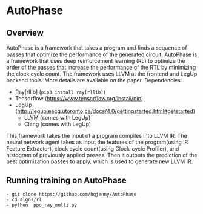 # AutoPhase

## Overview 
AutoPhase is a framework that takes a program and ﬁnds a sequence of passes that optimize the performance of the generated circuit. 
AutoPhase is a framework that uses deep reinforcement learning (RL) to optimize the order of the passes that increase the performance of the RTL by minimizing the clock cycle count. The framework uses LLVM at the frontend and LegUp backend tools. More details are available on the paper. 
Dependencies:
- Ray[rllib] (`pip3 install ray[rllib]`) 
- Tensorflow (https://www.tensorflow.org/install/pip)
- LegUp (http://legup.eecg.utoronto.ca/docs/4.0/gettingstarted.html#getstarted)
  - LLVM (comes with LegUp)
  - Clang (comes with LegUp)

This framework takes the input of a program compiles into LLVM IR. The neural network agent takes as input the features of the program(using IR Feature Extractor), clock cycle count(using Clock-cycle Profiler), and histogram of previously applied passes. Then it outputs the prediction of the best optimization passes to apply, which is used to generate new LLVM IR.  

## Running training on AutoPhase

```
- git clone https://github.com/hqjenny/AutoPhase
- cd algos/rl
- python  ppo_ray_multi.py
```


